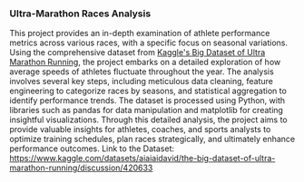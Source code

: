 ### Ultra-Marathon Races Analysis

This project provides an in-depth examination of athlete performance metrics across various races, with a specific focus on seasonal variations. Using the comprehensive dataset from [Kaggle's Big Dataset of Ultra Marathon Running](https://www.kaggle.com/datasets/aiaiaidavid/the-big-dataset-of-ultra-marathon-running/discussion/420633), the project embarks on a detailed exploration of how average speeds of athletes fluctuate throughout the year. The analysis involves several key steps, including meticulous data cleaning, feature engineering to categorize races by seasons, and statistical aggregation to identify performance trends.
The dataset is processed using Python, with libraries such as pandas for data manipulation and matplotlib for creating insightful visualizations.
Through this detailed analysis, the project aims to provide valuable insights for athletes, coaches, and sports analysts to optimize training schedules, plan races strategically, and ultimately enhance performance outcomes.
Link to the Dataset: https://www.kaggle.com/datasets/aiaiaidavid/the-big-dataset-of-ultra-marathon-running/discussion/420633
